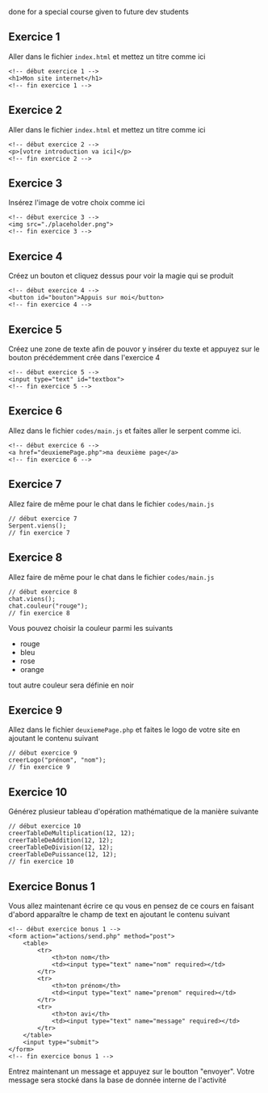 done for a special course given to future dev students

## Exercice 1
Aller dans le fichier `index.html` et mettez un titre comme ici
```
<!-- début exercice 1 -->
<h1>Mon site internet</h1>
<!-- fin exercice 1 -->
```
## Exercice 2
Aller dans le fichier `index.html` et mettez un titre comme ici
```
<!-- début exercice 2 -->
<p>[votre introduction va ici]</p>
<!-- fin exercice 2 -->
```
## Exercice 3
Insérez l'image de votre choix comme ici
```
<!-- début exercice 3 -->
<img src="./placeholder.png">
<!-- fin exercice 3 -->
```
## Exercice 4
Créez un bouton et cliquez dessus pour voir la magie qui se produit
```
<!-- début exercice 4 -->
<button id="bouton">Appuis sur moi</button>
<!-- fin exercice 4 -->
```
## Exercice 5
Créez une zone de texte afin de pouvor y insérer du texte et appuyez sur le bouton précédemment crée dans l'exercice 4
```
<!-- début exercice 5 -->
<input type="text" id="textbox">
<!-- fin exercice 5 -->
```
## Exercice 6
Allez dans le fichier `codes/main.js` et faites aller le serpent comme ici.
```
<!-- début exercice 6 -->
<a href="deuxiemePage.php">ma deuxième page</a>
<!-- fin exercice 6 -->
```
## Exercice 7
Allez faire de même pour le chat dans le fichier `codes/main.js`
```
// début exercice 7
Serpent.viens();
// fin exercice 7
```
## Exercice 8
Allez faire de même pour le chat dans le fichier `codes/main.js`
```
// début exercice 8
chat.viens();
chat.couleur("rouge");
// fin exercice 8
```
Vous pouvez choisir la couleur parmi les suivants
<ul>
<li>rouge</li>
<li>bleu</li>
<li>rose</li>
<li>orange</li>
</ul>
tout autre couleur sera définie en noir

## Exercice 9
Allez dans le fichier `deuxiemePage.php` et faites le logo de votre site en ajoutant le contenu suivant
```
// début exercice 9
creerLogo("prénom", "nom");
// fin exercice 9
```

## Exercice 10
Générez plusieur tableau d'opération mathématique de la manière suivante
```
// début exercice 10
creerTableDeMultiplication(12, 12);
creerTableDeAddition(12, 12);
creerTableDeDivision(12, 12);
creerTableDePuissance(12, 12);
// fin exercice 10
```

## Exercice Bonus 1
Vous allez maintenant écrire ce qu vous en pensez de ce cours en faisant d'abord apparaître le champ de text en ajoutant le contenu suivant
```
<!-- début exercice bonus 1 -->
<form action="actions/send.php" method="post">
    <table>
        <tr>
            <th>ton nom</th>
            <td><input type="text" name="nom" required></td>
        </tr>
        <tr>
            <th>ton prénom</th>
            <td><input type="text" name="prenom" required></td>
        </tr>
        <tr>
            <th>ton avi</th>
            <td><input type="text" name="message" required></td>
        </tr>
    </table>
    <input type="submit">
</form>
<!-- fin exercice bonus 1 -->
```
Entrez maintenant un message et appuyez sur le boutton "envoyer". Votre message sera stocké dans la base de donnée interne de l'activité